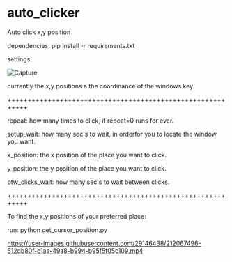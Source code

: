 # auto_clicker
Auto click x,y position

dependencies: pip install -r requirements.txt

settings:

![Capture](https://user-images.githubusercontent.com/29146438/212065862-dd95f121-b38d-4dc6-80ed-fe47959bd02b.PNG)

currently the x,y positions a the coordinance of the windows key.

+++++++++++++++++++++++++++++++++++++++++++++++++++++++++++

repeat: how many times to click, if repeat=0 runs for ever.

setup_wait: how many sec's to wait, in orderfor you to locate the window you want.

x_position: the x position of the place you want to click.

y_position: the y position of the place you want to click.

btw_clicks_wait: how many sec's to wait between clicks.

+++++++++++++++++++++++++++++++++++++++++++++++++++++++++++

To find the x,y positions of your preferred place:

run: python get_cursor_position.py

https://user-images.githubusercontent.com/29146438/212067496-512db80f-c1aa-49a8-b994-b95f5f05c109.mp4
